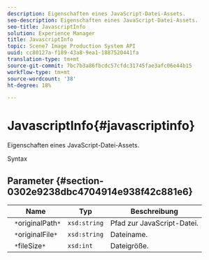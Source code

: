 ```yaml
---
description: Eigenschaften eines JavaScript-Datei-Assets.
seo-description: Eigenschaften eines JavaScript-Datei-Assets.
seo-title: JavascriptInfo
solution: Experience Manager
title: JavascriptInfo
topic: Scene7 Image Production System API
uuid: cc80127a-f189-43a8-9ea1-1887520441fa
translation-type: tm+mt
source-git-commit: 7bc7b3a86fbcdc57cfdc31745fae3afc06e44b15
workflow-type: tm+mt
source-wordcount: '38'
ht-degree: 18%

---
```



# JavascriptInfo{#javascriptinfo}

Eigenschaften eines JavaScript-Datei-Assets.

Syntax

## Parameter {#section-0302e9238dbc4704914e938f42c881e6}

| Name | Typ | Beschreibung |
|---|---|---|
| ` *`originalPath`*` | `xsd:string` | Pfad zur JavaScript-Datei. |
| ` *`originalFile`*` | `xsd:string` | Dateiname. |
| ` *`fileSize`*` | `xsd:int` | Dateigröße. |

